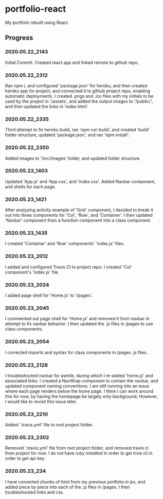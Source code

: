 # portfolio-react

My portfolio rebuilt using React

## Progress

### 2020.05.22_2143

Initial Commit.  Created react app and linked remote to github repo.

### 2020.05.22_2312

Ran npm i, and configured 'package.json' for heroku, and then created heroku app for project, and connected it to github project repo, enabling automatic deployments.  I created .pngs and .ico files with my initials to be used by the project in '/assets', and added the output images to '/public/', and then updated the links in 'index.html'.

### 2020.05.22_2335

Third attempt to fix heroku build, ran 'npm run build', and created 'build' folder structure, updated 'package.json', and ran 'npm install'.

### 2020.05.22_2350

Added images to '/src/images' folder, and updated folder structure.

### 2020.05.23_1403

Updated 'App.js' and 'App.css', and 'index.css'.  Added Navbar component, and shells for each page.

### 2020.05.23_1421

After analyzing activity example of 'Grid' component, I decided to break it out into three components for 'Col', 'Row', and 'Container'.  I then updated 'Navbar' component from a function component into a class component.

### 2020.05.23_1435

I created 'Container' and 'Row' components' 'index.js' files.

### 2020.05.23_2012

I added and configured Travis CI to project repo. I created 'Col' component's 'index.js' file.

### 2020.05.23_2024

I added page shell for 'Home.js' to '/pages'.

### 2020.05.23_2045

I commented out page shell for 'Home.js' and removed it from navbar in attempt to fix navbar behavior.  I then updated the .js files in /pages to use class components.

### 2020.05.23_2054

I corrected imports and syntax for class components in /pages .js files.

### 2020.05.23_2128

I troubleshooted navbar for awhile, during which I re-added 'home.js' and associated links.  I created a NavWrap component to contain the navbar, and updated component naming conventions.  I am still running into an issue where each page renders below the home page.  I think I can work around this for now, by having the homepage be largely only background; However, I would like to revisit this issue later.  

### 2020.05.23_2210

Added '.travis.yml' file to root project folder.

### 2020.05.23_2302

Removed '.travis.yml' file from root project folder, and removed travis ci from project for now.  I do not have ruby installed in order to get trvis cli in order to get api key.

### 2020.05.23_234

I have converted chunks of html from my previous portfolio in jsx, and added piece by piece into each of the .js files in /pages.  I then troubleshooted links and css.

